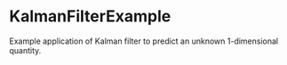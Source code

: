 # KalmanFilterExample
Example application of Kalman filter to predict an unknown 1-dimensional quantity.
